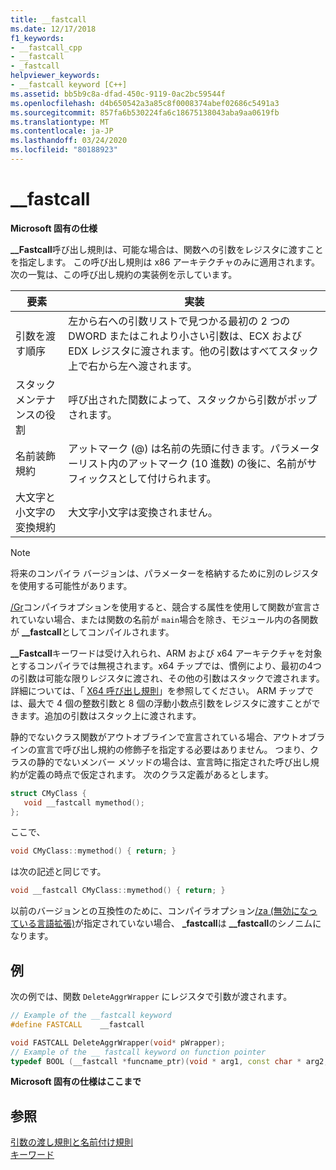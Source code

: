 ```yaml
---
title: __fastcall
ms.date: 12/17/2018
f1_keywords:
- __fastcall_cpp
- __fastcall
- _fastcall
helpviewer_keywords:
- __fastcall keyword [C++]
ms.assetid: bb5b9c8a-dfad-450c-9119-0ac2bc59544f
ms.openlocfilehash: d4b650542a3a85c8f0008374abef02686c5491a3
ms.sourcegitcommit: 857fa6b530224fa6c18675138043aba9aa0619fb
ms.translationtype: MT
ms.contentlocale: ja-JP
ms.lasthandoff: 03/24/2020
ms.locfileid: "80188923"
---
```

# <a name="__fastcall"></a>__fastcall

**Microsoft 固有の仕様**

**__Fastcall**呼び出し規則は、可能な場合は、関数への引数をレジスタに渡すことを指定します。 この呼び出し規則は x86 アーキテクチャのみに適用されます。 次の一覧は、この呼び出し規約の実装例を示しています。

|要素|実装|
|-------------|--------------------|
|引数を渡す順序|左から右への引数リストで見つかる最初の 2 つの DWORD またはこれより小さい引数は、ECX および EDX レジスタに渡されます。他の引数はすべてスタック上で右から左へ渡されます。|
|スタック メンテナンスの役割|呼び出された関数によって、スタックから引数がポップされます。|
|名前装飾規約|アットマーク (\@) は名前の先頭に付きます。パラメーターリスト内のアットマーク (10 進数) の後に、名前がサフィックスとして付けられます。|
|大文字と小文字の変換規約|大文字小文字は変換されません。|

> [!NOTE]
> 将来のコンパイラ バージョンは、パラメーターを格納するために別のレジスタを使用する可能性があります。

[/Gr](../build/reference/gd-gr-gv-gz-calling-convention.md)コンパイラオプションを使用すると、競合する属性を使用して関数が宣言されていない場合、または関数の名前が `main`場合を除き、モジュール内の各関数が **__fastcall**としてコンパイルされます。

**__Fastcall**キーワードは受け入れられ、ARM および x64 アーキテクチャを対象とするコンパイラでは無視されます。x64 チップでは、慣例により、最初の4つの引数は可能な限りレジスタに渡され、その他の引数はスタックで渡されます。 詳細については、「 [X64 呼び出し規則](../build/x64-calling-convention.md)」を参照してください。 ARM チップでは、最大で 4 個の整数引数と 8 個の浮動小数点引数をレジスタに渡すことができます。追加の引数はスタック上に渡されます。

静的でないクラス関数がアウトオブラインで宣言されている場合、アウトオブラインの宣言で呼び出し規約の修飾子を指定する必要はありません。 つまり、クラスの静的でないメンバー メソッドの場合は、宣言時に指定された呼び出し規約が定義の時点で仮定されます。 次のクラス定義があるとします。

```cpp
struct CMyClass {
   void __fastcall mymethod();
};
```

ここで、

```cpp
void CMyClass::mymethod() { return; }
```

は次の記述と同じです。

```cpp
void __fastcall CMyClass::mymethod() { return; }
```

以前のバージョンとの互換性のために、コンパイラオプション[/za \(無効になっている言語拡張)](../build/reference/za-ze-disable-language-extensions.md)が指定されていない場合、 **_fastcall**は **__fastcall**のシノニムになります。

## <a name="example"></a>例

次の例では、関数 `DeleteAggrWrapper` にレジスタで引数が渡されます。

```cpp
// Example of the __fastcall keyword
#define FASTCALL    __fastcall

void FASTCALL DeleteAggrWrapper(void* pWrapper);
// Example of the __ fastcall keyword on function pointer
typedef BOOL (__fastcall *funcname_ptr)(void * arg1, const char * arg2, DWORD flags, ...);
```

**Microsoft 固有の仕様はここまで**

## <a name="see-also"></a>参照

[引数の渡し規則と名前付け規則](../cpp/argument-passing-and-naming-conventions.md)<br/>
[キーワード](../cpp/keywords-cpp.md)
